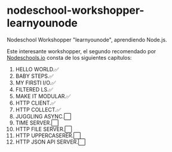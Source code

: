 # nodeschool-workshopper-learnyounode
Nodeschool Workshopper "learnyounode", aprendiendo Node.js.

Este interesante workshopper, el segundo recomendado por [Nodeschools.io](http://nodeschool.io/) consta de los siguientes capítulos: 

1. HELLO WORLD.:white_check_mark:
2. BABY STEPS.:white_check_mark:
3. MY FIRSTI I/O.:white_check_mark:
4. FILTERED LS.:white_check_mark:
5. MAKE IT MODULAR.:white_check_mark:
6. HTTP CLIENT.:white_check_mark:
7. HTTP COLLECT.:white_check_mark:
8. JUGGLING ASYNC.:white_large_square:
9. TIME SERVER.:white_large_square:
10. HTTP FILE SERVER.:white_large_square:
11. HTTP UPPERCASERER.:white_large_square:
12. HTTP JSON API SERVER.:white_large_square:
